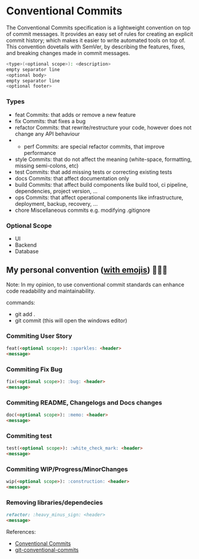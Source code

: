 # Conventional Commits

The Conventional Commits specification is a lightweight convention on top of commit messages. It provides an easy set of rules for creating an explicit commit history; which makes it easier to write automated tools on top of. This convention dovetails with SemVer, by describing the features, fixes, and breaking changes made in commit messages.

```bash
<type>(<optional scope>): <description>
empty separator line
<optional body>
empty separator line
<optional footer>
```

### Types

- feat Commits: that adds or remove a new feature
- fix Commits: that fixes a bug
- refactor Commits: that rewrite/restructure your code, however does not change any API behaviour
- - perf Commits: are special refactor commits, that improve performance
- style Commits: that do not affect the meaning (white-space, formatting, missing semi-colons, etc)
- test Commits: that add missing tests or correcting existing tests
- docs Commits: that affect documentation only
- build Commits: that affect build components like build tool, ci pipeline, dependencies, project version, ...
- ops Commits: that affect operational components like infrastructure, deployment, backup, recovery, ...
- chore Miscellaneous commits e.g. modifying .gitignore

### Optional Scope

- UI
- Backend
- Database

## My personal convention ([with emojis](https://gitmoji.dev/)) 👨🏽‍💻

Note: In my opinion, to use conventional commit standards can enhance code readability and maintainability.

commands:

- git add .
- git commit (this will open the windows editor)

### Commiting User Story

```md
feat(<optional scope>): :sparkles: <header>
<message>
```

### Commiting Fix Bug

```md
fix(<optional scope>): :bug: <header>
<message>
```

### Commiting README, Changelogs and Docs changes

```md
doc(<optional scope>): :memo: <header>
<message>
```

### Commiting test

```md
test(<optional scope>): :white_check_mark: <header>
<message>
```

### Commiting WIP/Progress/MinorChanges

```md
wip(<optional scope>): :construction: <header>
<message>
```

### Removing libraries/dependecies

```md
refactor: :heavy_minus_sign: <header>
<message>
```

References:

- [Conventional Commits](https://www.conventionalcommits.org/en/v1.0.0/)
- [git-conventional-commits](https://platform.uno/docs/articles/uno-development/git-conventional-commits.html)
